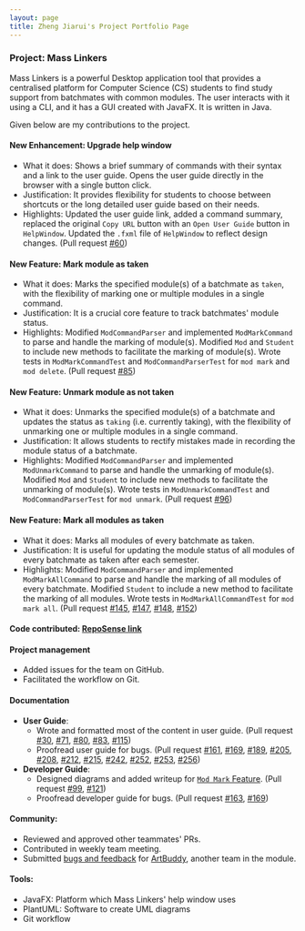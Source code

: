```yaml
---
layout: page
title: Zheng Jiarui's Project Portfolio Page
---
```


### Project: Mass Linkers

Mass Linkers is a powerful Desktop application tool that provides a centralised platform for Computer Science (CS) students to find study support from batchmates with common modules. The user interacts with it using a CLI, and it has a GUI created with JavaFX. It is written in Java.

Given below are my contributions to the project.

#### New Enhancement: Upgrade help window
* What it does: Shows a brief summary of commands with their syntax and a link to the user guide. Opens the user guide directly in the browser with a single button click.
* Justification: It provides flexibility for students to choose between shortcuts or the long detailed user guide based on their needs.
* Highlights: Updated the user guide link, added a command summary, replaced the original `Copy URL` button with an `Open User Guide` button in `HelpWindow`. Updated the `.fxml` file of `HelpWindow` to reflect design changes. (Pull request [#60](https://github.com/AY2223S1-CS2103T-T11-4/tp/pull/60)) 

#### New Feature: Mark module as taken
* What it does: Marks the specified module(s) of a batchmate as `taken`, with the flexibility of marking one or multiple modules in a single command.
* Justification: It is a crucial core feature to track batchmates' module status.
* Highlights: Modified `ModCommandParser` and implemented `ModMarkCommand` to parse and handle the marking of module(s). Modified `Mod` and `Student` to include new methods to facilitate the marking of module(s). Wrote tests in `ModMarkCommandTest` and `ModCommandParserTest` for `mod mark` and `mod delete`. (Pull request [#85](https://github.com/AY2223S1-CS2103T-T11-4/tp/pull/85))

#### New Feature: Unmark module as not taken
* What it does: Unmarks the specified module(s) of a batchmate and updates the status as `taking` (i.e. currently taking), with the flexibility of unmarking one or multiple modules in a single command.
* Justification: It allows students to rectify mistakes made in recording the module status of a batchmate.
* Highlights: Modified `ModCommandParser` and implemented `ModUnmarkCommand` to parse and handle the unmarking of module(s). Modified `Mod` and `Student` to include new methods to facilitate the unmarking of module(s). Wrote tests in `ModUnmarkCommandTest` and `ModCommandParserTest` for `mod unmark`. (Pull request [#96](https://github.com/AY2223S1-CS2103T-T11-4/tp/pull/96))

#### New Feature: Mark all modules as taken
* What it does: Marks all modules of every batchmate as taken.
* Justification: It is useful for updating the module status of all modules of every batchmate as taken after each semester.
* Highlights: Modified `ModCommandParser` and implemented `ModMarkAllCommand` to parse and handle the marking of all modules of every batchmate. Modified `Student` to include a new method to facilitate the marking of all modules. Wrote tests in `ModMarkAllCommandTest` for `mod mark all`. (Pull request [#145](https://github.com/AY2223S1-CS2103T-T11-4/tp/pull/145), [#147](https://github.com/AY2223S1-CS2103T-T11-4/tp/pull/147), [#148](https://github.com/AY2223S1-CS2103T-T11-4/tp/pull/148), [#152](https://github.com/AY2223S1-CS2103T-T11-4/tp/pull/152))

#### Code contributed: [RepoSense link](https://nus-cs2103-ay2223s1.github.io/tp-dashboard/?search=carriezhengjr&breakdown=true)

#### Project management
* Added issues for the team on GitHub. 
* Facilitated the workflow on Git.

#### Documentation
* **User Guide**:
  * Wrote and formatted most of the content in user guide. (Pull request [#30](https://github.com/AY2223S1-CS2103T-T11-4/tp/pull/30), [#71](https://github.com/AY2223S1-CS2103T-T11-4/tp/pull/71), [#80](https://github.com/AY2223S1-CS2103T-T11-4/tp/pull/80), [#83](https://github.com/AY2223S1-CS2103T-T11-4/tp/pull/83), [#115](https://github.com/AY2223S1-CS2103T-T11-4/tp/pull/115))
  * Proofread user guide for bugs. (Pull request [#161](https://github.com/AY2223S1-CS2103T-T11-4/tp/pull/161), [#169](https://github.com/AY2223S1-CS2103T-T11-4/tp/pull/169), [#189](https://github.com/AY2223S1-CS2103T-T11-4/tp/pull/189), [#205](https://github.com/AY2223S1-CS2103T-T11-4/tp/pull/205), [#208](https://github.com/AY2223S1-CS2103T-T11-4/tp/pull/208), [#212](https://github.com/AY2223S1-CS2103T-T11-4/tp/pull/212), [#215](https://github.com/AY2223S1-CS2103T-T11-4/tp/pull/215), [#242](https://github.com/AY2223S1-CS2103T-T11-4/tp/pull/242), [#252](https://github.com/AY2223S1-CS2103T-T11-4/tp/pull/252), [#253](https://github.com/AY2223S1-CS2103T-T11-4/tp/pull/253), [#256](https://github.com/AY2223S1-CS2103T-T11-4/tp/pull/256))
* **Developer Guide**:
  * Designed diagrams and added writeup for [`Mod Mark` Feature](https://ay2223s1-cs2103t-t11-4.github.io/tp/DeveloperGuide.html#2-mod-mark-feature). (Pull request [#99](https://github.com/AY2223S1-CS2103T-T11-4/tp/pull/99), [#121](https://github.com/AY2223S1-CS2103T-T11-4/tp/pull/121))
  * Proofread developer guide for bugs. (Pull request [#163](https://github.com/AY2223S1-CS2103T-T11-4/tp/pull/163), [#169](https://github.com/AY2223S1-CS2103T-T11-4/tp/pull/169))

#### Community:
* Reviewed and approved other teammates' PRs.
* Contributed in weekly team meeting.
* Submitted [bugs and feedback](https://github.com/carriezhengjr/ped/issues) for [ArtBuddy](https://ay2223s1-cs2103t-w11-3.github.io/tp/), another team in the module.

#### Tools:
* JavaFX: Platform which Mass Linkers' help window uses
* PlantUML: Software to create UML diagrams
* Git workflow
